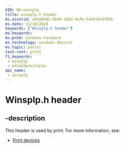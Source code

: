 ```yaml
---
UID: NA:winsplp
title: winsplp.h header
ms.assetid: e65d4581-0840-38bd-9afe-5a9d19c9769b
ms.date: 11/18/2020
keywords: ["Winsplp.h header"]
ms.keywords: 
ms.prod: windows-hardware
ms.technology: windows-devices
ms.topic: portal
tech.root: print
f1_keywords:
 - winsplp
 - winsplp/winsplp
api_name:
 - winsplp
---
```


# Winsplp.h header


## -description

This header is used by print. For more information, see:

- [Print devices](../_print/index.md)<br><br>

